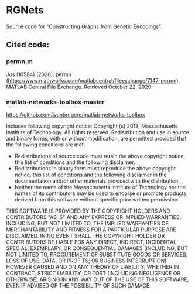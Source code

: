 # RGNets

Source code for "Constructing Graphs from Genetic Encodings".


## Cited code:

### permn.m
Jos (10584) (2020). permn (https://www.mathworks.com/matlabcentral/fileexchange/7147-permn), MATLAB Central File Exchange. Retrieved October 22, 2020.


### matlab-networks-toolbox-master


https://github.com/ivanbrugere/matlab-networks-toolbox

Includes following copyright notice:
Copyright (c) 2013, Massachusetts Institute of Technology.
All rights reserved.
Redistribution and use in source and binary forms, with or without modification, are permitted provided that the following conditions are met:

- Redistributions of source code must retain the above copyright notice, this list of conditions and the following disclaimer.
- Redistributions in binary form must reproduce the above copyright notice, this list of conditions and the following disclaimer in the documentation and/or other materials provided with the distribution.
- Neither the name of the Massachusetts Institute of Technology nor the names of its contributors may be used to endorse or promote products derived from this software without specific prior written permission.

THIS SOFTWARE IS PROVIDED BY THE COPYRIGHT HOLDERS AND CONTRIBUTORS "AS IS" AND ANY EXPRESS OR IMPLIED WARRANTIES, INCLUDING, BUT NOT LIMITED TO, THE IMPLIED WARRANTIES OF MERCHANTABILITY AND FITNESS FOR A PARTICULAR PURPOSE ARE DISCLAIMED. IN NO EVENT SHALL THE COPYRIGHT HOLDER OR CONTRIBUTORS BE LIABLE FOR ANY DIRECT, INDIRECT, INCIDENTAL, SPECIAL, EXEMPLARY, OR CONSEQUENTIAL DAMAGES (INCLUDING, BUT NOT LIMITED TO, PROCUREMENT OF SUBSTITUTE GOODS OR SERVICES; LOSS OF USE, DATA, OR PROFITS; OR BUSINESS INTERRUPTION) HOWEVER CAUSED AND ON ANY THEORY OF LIABILITY, WHETHER IN CONTRACT, STRICT LIABILITY, OR TORT (INCLUDING NEGLIGENCE OR OTHERWISE) ARISING IN ANY WAY OUT OF THE USE OF THIS SOFTWARE, EVEN IF ADVISED OF THE POSSIBILITY OF SUCH DAMAGE.
